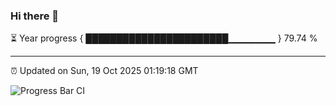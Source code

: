 ### Hi there 👋

⏳ Year progress { ███████████████████████▁▁▁▁▁▁▁ } 79.74 %

---

⏰ Updated on Sun, 19 Oct 2025 01:19:18 GMT

![Progress Bar CI](https://github.com/liununu/liununu/workflows/Progress%20Bar%20CI/badge.svg)
